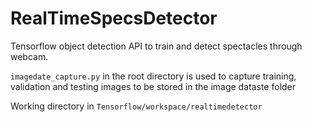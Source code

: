 # RealTimeSpecsDetector

Tensorflow object detection API to train and detect spectacles through webcam.

`imagedate_capture.py` in the root directory is used to capture training, validation and testing images to be stored in the image dataste folder

Working directory in `Tensorflow/workspace/realtimedetector`
